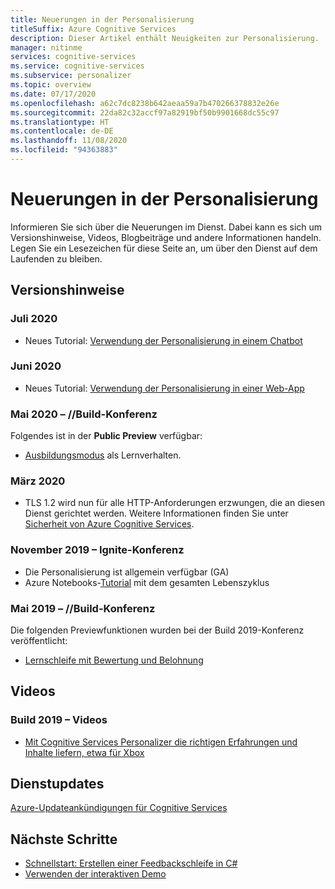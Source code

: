 ```yaml
---
title: Neuerungen in der Personalisierung
titleSuffix: Azure Cognitive Services
description: Dieser Artikel enthält Neuigkeiten zur Personalisierung.
manager: nitinme
services: cognitive-services
ms.service: cognitive-services
ms.subservice: personalizer
ms.topic: overview
ms.date: 07/17/2020
ms.openlocfilehash: a62c7dc8238b642aeaa59a7b470266378832e26e
ms.sourcegitcommit: 22da82c32accf97a82919bf50b9901668dc55c97
ms.translationtype: HT
ms.contentlocale: de-DE
ms.lasthandoff: 11/08/2020
ms.locfileid: "94363883"
---
```

# <a name="whats-new-in-personalizer"></a>Neuerungen in der Personalisierung

Informieren Sie sich über die Neuerungen im Dienst. Dabei kann es sich um Versionshinweise, Videos, Blogbeiträge und andere Informationen handeln. Legen Sie ein Lesezeichen für diese Seite an, um über den Dienst auf dem Laufenden zu bleiben.

## <a name="release-notes"></a>Versionshinweise

### <a name="july-2020"></a>Juli 2020

* Neues Tutorial: [Verwendung der Personalisierung in einem Chatbot](tutorial-use-personalizer-chat-bot.md)

### <a name="june-2020"></a>Juni 2020

* Neues Tutorial: [Verwendung der Personalisierung in einer Web-App](tutorial-use-personalizer-web-app.md)

### <a name="may-2020---build-conference"></a>Mai 2020 – //Build-Konferenz

Folgendes ist in der **Public Preview** verfügbar:

 * [Ausbildungsmodus](concept-apprentice-mode.md) als Lernverhalten.

### <a name="march-2020"></a>März 2020

* TLS 1.2 wird nun für alle HTTP-Anforderungen erzwungen, die an diesen Dienst gerichtet werden. Weitere Informationen finden Sie unter [Sicherheit von Azure Cognitive Services](../cognitive-services-security.md).

### <a name="november-2019---ignite-conference"></a>November 2019 – Ignite-Konferenz

* Die Personalisierung ist allgemein verfügbar (GA)
* Azure Notebooks-[Tutorial](tutorial-use-azure-notebook-generate-loop-data.md) mit dem gesamten Lebenszyklus

### <a name="may-2019---build-conference"></a>Mai 2019 – //Build-Konferenz

Die folgenden Previewfunktionen wurden bei der Build 2019-Konferenz veröffentlicht:

* [Lernschleife mit Bewertung und Belohnung](what-is-personalizer.md)

## <a name="videos"></a>Videos

### <a name="2019-build-videos"></a>Build 2019 – Videos

* [Mit Cognitive Services Personalizer die richtigen Erfahrungen und Inhalte liefern, etwa für Xbox](https://azure.microsoft.com/resources/videos/build-2019-deliver-the-right-experiences-and-content-with-cognitive-services-personalizer/)

## <a name="service-updates"></a>Dienstupdates

[Azure-Updateankündigungen für Cognitive Services](https://azure.microsoft.com/updates/?product=cognitive-services)

## <a name="next-steps"></a>Nächste Schritte

* [Schnellstart: Erstellen einer Feedbackschleife in C#](./quickstart-personalizer-sdk.md?pivots=programming-language-csharp%253fpivots%253dprogramming-language-csharp)
* [Verwenden der interaktiven Demo](https://personalizationdemo.azurewebsites.net/)